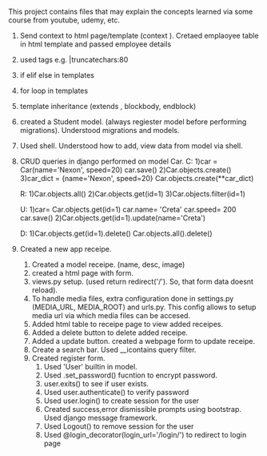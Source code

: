 This project contains files that may explain the concepts learned via some course from youtube, udemy, etc. 

1) Send context to html page/template  (context ). Cretaed emplaoyee table in html template and passed employee details
2) used tags e.g. |truncatechars:80
3) if elif else in templates 
4) for loop in templates 
5) template inheritance (extends , blockbody, endblock) 

6) created a Student model. (always regiester model before performing migrations). Understood migrations and models. 
7) Used shell. Understood how to add, view data from model via shell. 

8) CRUD queries in django performed on model Car. 
    C:
    1)car = Car(name='Nexon', speed=20)
    car.save()
    2)Car.objects.create()
    3)car_dict = {name='Nexon', speed=20}
    Car.objects.create(**car_dict)

    R:
    1)Car.objects.all()
    2)Car.objects.get(id=1)
    3)Car.objects.filter(id=1)

    U:
    1)car= Car.objects.get(id=1) 
    car.name= 'Creta'
    car.speed= 200
    car.save()
    2)Car.objects.get(id=1).update(name='Creta')

    D:
    1)Car.objects.get(id=1).delete()
    Car.objects.all().delete()

9) Created a new app receipe. 
    1) Created a model receipe. (name, desc, image) 
    2) created a html page with form. 
    3) views.py setup. (used return redirect('/'). So, that form data doesnt reload).
    4) To handle media files, extra configuration done in settings.py (MEDIA_URL, MEDIA_ROOT) and urls.py. 
      This config allows to setup media url via which media files can be accesed. 
    5) Added html table to receipe page to view added receipes. 
    6) Added a delete button to delete added receipe. 
    7) Added a update button. created a webpage form to update receipe.
    8) Create a search bar. Used __icontains query filter.
    9) Created register form. 
        1) Used 'User' builtin in model. 
        2) Used .set_password() fucntion to encrypt password.  
        3) user.exits() to see if user exists.
        4) Used user.authenticate() to verify password
        5) Used user.login() to create session for the user 
        5) Created success,error dismissible prompts using bootstrap. Used django message framework.
        6) Used Logout() to remove session for the user 
        7) Used @login_decorator(login_url='/login/') to redirect to login page 
    